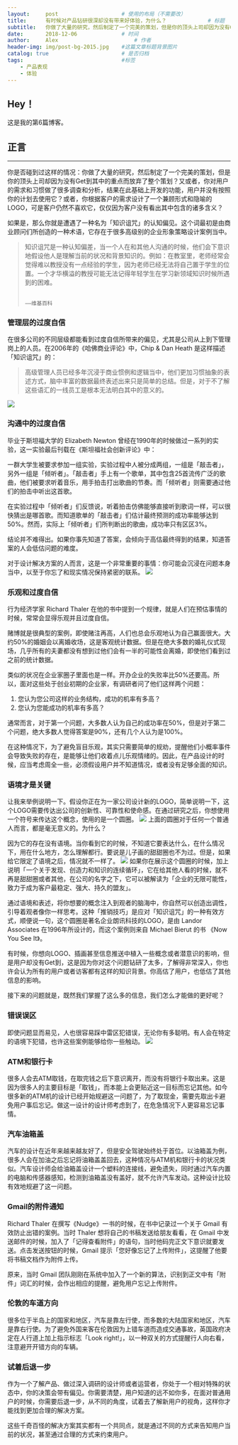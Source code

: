 ```yaml
---
layout:     post   				    # 使用的布局（不需要改）
title:      有时候对产品钻研很深却没有带来好体验，为什么？				# 标题 
subtitle:   你做了大量的研究，然后制定了一个完美的策划，但是你的顶头上司却因为没有Get到其中的重点而放弃了整个策划？又或者由于各种的原因，你的产品并没有带来很好的体验。而然，是因为什么导致的呢？ #副标题
date:       2018-12-06 				# 时间
author:     Alex 						# 作者
header-img: img/post-bg-2015.jpg 	#这篇文章标题背景图片
catalog: true 						# 是否归档
tags:								#标签
    - 产品表现
    - 体验
---
```


## Hey！
这是我的第6篇博客。
## 正言
******
你是否碰到过这样的情况：你做了大量的研究，然后制定了一个完美的策划，但是你的顶头上司却因为没有Get到其中的重点而放弃了整个策划？又或者，你对用户的需求和习惯做了很多调查和分析，结果在此基础上开发的功能，用户并没有按照你的计划去使用它？或者，你根据客户的需求设计了一个兼顾形式和隐喻的LOGO，可是客户仍然不喜欢它，仅仅因为客户没有看出其中包含的诸多含义？

如果是，那么你就是遭遇了一种名为「知识诅咒」的认知偏见。这个词最初是由商业顾问们所创造的一种术语，它存在于很多高级别的企业形象策略设计案例当中。
> 知识诅咒是一种认知偏差，当一个人在和其他人沟通的时候，他们会下意识地假设他人是理解当前的状况和背景知识的。例如：在教室里，老师经常会觉得难以教授没有一点经验的学生，因为老师已经无法将自己置于学生的位置。一个才华横溢的教授可能无法记得年轻学生在学习新领域知识时候所遇到的困难。
>  
>                                                                         ——维基百科

### 管理层的过度自信
在很多公司的不同层级都能看到过度自信所带来的偏见，尤其是公司从上到下管理岗上的人员。在2006年的《哈佛商业评论》中，Chip & Dan Heath 是这样描述「知识诅咒」的：
> 高级管理人员已经多年沉浸于商业惯例和逻辑当中，他们更加习惯抽象的表述方式，脑中丰富的数据最终表述出来只是简单的总结。但是，对于不了解这些语汇的一线员工是根本无法明白其中的意义的。

![](https://ws1.sinaimg.cn/large/006tNc79ly1fyx4hs5t1qj31gs0qo75h.jpg)
### 沟通中的过度自信
毕业于斯坦福大学的 Elizabeth Newton 曾经在1990年的时候做过一系列的实验，这一实验最后刊载在《斯坦福社会创新评论》中：

一群大学生被要求参加一组实验，实验过程中人被分成两组，一组是「敲击者」，另外一组是「倾听者」。「敲击者」手上有一个歌单，其中包含25首流传广泛的歌曲，他们被要求听着音乐，用手拍击打出歌曲的节奏。而「倾听者」则需要通过他们的拍击中听出这首歌。

在实验过程中「倾听者」们反馈说，听着拍击仿佛能够直接听到歌词一样，可以很快猜出是哪首歌。而知道歌单的「敲击者」们估计最终预测的成功率能够达到50%。然而，实际上「倾听者」们所判断出的歌曲，成功率只有区区3%。

结论并不难得出。如果你事先知道了答案，会倾向于高估最终得到的结果，知道答案的人会低估问题的难度。

对于设计解决方案的人而言，这是一个非常重要的事情：你可能会沉浸在问题本身当中，以至于你忘了和现实情况保持紧密的联系。
![](https://ws1.sinaimg.cn/large/006tNc79ly1fyx4j5wc5pj31gs0swt9w.jpg)
### 乐观和过度自信
行为经济学家 Richard Thaler 在他的书中提到一个规律，就是人们在预估事情的时候，常常会显得乐观并且过度自信。

赌博就是很典型的案例，即使赌注再高，人们也总会乐观地认为自己赢面很大。大约50%的婚姻会以离婚收场，这是客观统计数据。但是在绝大多数的婚礼仪式现场，几乎所有的夫妻都没有想到过他们会有一半的可能性会离婚，即使他们看到过之前的统计数据。

类似的状况在企业家圈子里面也是一样。开办企业的失败率比50%还要高。所以，面对这些处于创业初期的企业家，有调研者问了他们这样两个问题：

1. 您认为您公司这样的业务结构，成功的机率有多高？
2. 您认为您能成功的机率有多高？

通常而言，对于第一个问题，大多数人认为自己的成功率在50%，但是对于第二个问题，绝大多数人觉得答案是90%，还有几个人认为是100%。

在这种情况下，为了避免盲目乐观，其实只需要简单的规劝，提醒他们小概率事件会导致失败的存在，是能够让他们收着点儿乐观情绪的。因此，在产品设计的时候，应当考虑周全一些，必须假设用户并不知道情况，或者没有足够全面的知识。
### 语境才是关键
让我来举例说明一下。假设你正在为一家公司设计新的LOGO，简单说明一下，这个LOGO需要传达出公司的创新性、可靠性和使命感。在通过研究之后，你想使用一个符号来传达这个概念，使用的是一个圆圈。
![](https://ws4.sinaimg.cn/large/006tNc79ly1fyx4kvcfraj309q08ewer.jpg)
上面的圆圈对于任何一个普通人而言，都是毫无意义的。为什么？

因为它的存在没有语境。当你看到它的时候，不知道它要表达什么，在什么情况下，用在什么地方，怎么理解都行。要说是儿子画的甜甜圈也不为过。但是，如果给它限定了语境之后，情况就不一样了。
![](https://ws3.sinaimg.cn/large/006tNc79ly1fyx4ljxyofj30sg0k875y.jpg)
如果你在展示这个圆圈的时候，加上说明「一个关于发现、创造力和知识的连续循环」，它在给其他人看的时候，就不再是甜甜圈或者其他，在公司的名字之下，它可以被解读为「企业的无限可能性，致力于成为客户最稳定、强大、持久的盟友」。

通过语境和表述，将你想要的概念注入到观者的脑海中，你自然可以创造出调性，引导着观者像你一样思考。这种「推销技巧」是应对「知识诅咒」的一种有效方式，顺便说一句，这个圆圈是著名企业朗讯科技的LOGO，是由 Landor Associates 在1996年所设计的，而这个案例则来自 Michael Bierut 的书 《Now You See It》。

有时候，你想向LOGO、插画甚至信息推送中植入一些概念或者潜意识的影响，但是用户却没有Get到，这是因为你对这个问题钻研了太多，了解得非常深入，你也许会认为所有的用户或者访客都有这样的知识背景。你高估了用户，也低估了其他信息的影响。

接下来的问题就是，既然我们掌握了这么多的信息，我们怎么才能做的更好呢？
### 错误误区
即使问题显而易见，人也很容易踩中雷区犯错误，无论你有多聪明。有人会在特定的语境下犯错，也许这些案例能够给你一些触动。
![](https://ws3.sinaimg.cn/large/006tNc79ly1fyx4mymrwsj31gs0swgm9.jpg)
### ATM和银行卡
很多人会去ATM取钱，在取完钱之后下意识离开，而没有将银行卡取出来。这是因为很多人的主要目标是「取钱」，而本能上会更贴近这一目标而忘记其他。如今很多新的ATM机的设计已经开始规避这一问题了，为了取现金，需要先取出卡避免用户事后忘记。做这一设计的设计师考虑到了，在危急情况下人更容易忘记事情。
### 汽车油箱盖
汽车的设计在近年来越来越友好了，但是安全驾驶始终处于首位。以油箱盖为例，很多人会在加油之后忘记将油箱盖盖回去，这种情况与ATM机和银行卡的状况类似。汽车设计师会给油箱盖设计一个塑料的连接线，避免遗失，同时通过汽车内置的电脑和传感器感知，检测到油箱盖没有盖好，就不允许汽车发动。这种设计比较有效地规避了这一问题。
### Gmail的附件通知
Richard Thaler 在撰写《Nudge》一书的时候，在书中记录过一个关于 Gmail 有效防止出错的案例。当时 Thaler 想将自己的书稿发送给朋友看看，在 Gmail 中发送邮件的时候，加入了「记得查看附件」的语句，当时他码完正文下意识就要发送。点击发送按钮的时候，Gmail 提示「您好像忘记了上传附件」，这提醒了他要将书稿文档作为附件上传。

原来，当时 Gmail 团队刚刚在系统中加入了一个新的算法，识别到正文中有「附件」词汇的时候，会作出相应的提醒，避免用户忘记上传附件。
### 伦敦的车道方向
很多位于半岛上的国家和地区，汽车是靠左行使，而多数的大陆国家和地区，汽车是靠右行使。为了避免外国来客在伦敦因为上错车道而造成交通事故，英国政府决定在人行道上加上指示标志「Look right!」，以一种双关的方式提醒行人向右看，注意避开开错方向的车辆。
### 试着后退一步
作为一个了解产品、做过深入调研的设计师或者运营者，你处于一个相对特殊的状态中，你的决策会带有偏见。你需要清楚，用户知道的远不如你多，在面对普通用户的时候，你需要后退一步，从不同的角度，试着去了解新用户的视角，这样你才能找到更加合理的解决方案。

这些千奇百怪的解决方案其实都有一个共同点，就是通过不同的方式来告知用户当前的状况，甚至通过合理的方式来约束用户。
